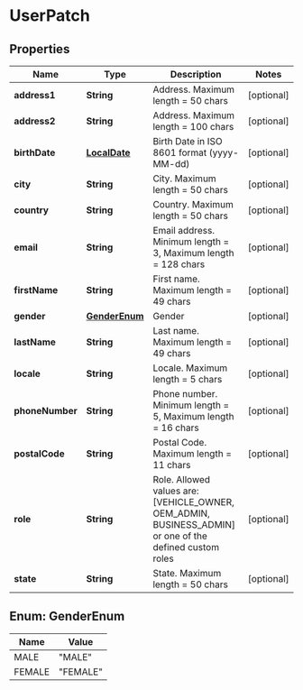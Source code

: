 
# UserPatch

## Properties
Name | Type | Description | Notes
------------ | ------------- | ------------- | -------------
**address1** | **String** | Address. Maximum length &#x3D; 50 chars |  [optional]
**address2** | **String** | Address. Maximum length &#x3D; 100 chars |  [optional]
**birthDate** | [**LocalDate**](LocalDate.md) | Birth Date in ISO 8601 format (yyyy-MM-dd) |  [optional]
**city** | **String** | City. Maximum length &#x3D; 50 chars |  [optional]
**country** | **String** | Country. Maximum length &#x3D; 50 chars |  [optional]
**email** | **String** | Email address. Minimum length &#x3D; 3, Maximum length &#x3D; 128 chars |  [optional]
**firstName** | **String** | First name. Maximum length &#x3D; 49 chars |  [optional]
**gender** | [**GenderEnum**](#GenderEnum) | Gender |  [optional]
**lastName** | **String** | Last name. Maximum length &#x3D; 49 chars |  [optional]
**locale** | **String** | Locale. Maximum length &#x3D; 5 chars |  [optional]
**phoneNumber** | **String** | Phone number. Minimum length &#x3D; 5, Maximum length &#x3D; 16 chars |  [optional]
**postalCode** | **String** | Postal Code. Maximum length &#x3D; 11 chars |  [optional]
**role** | **String** | Role. Allowed values are: [VEHICLE_OWNER, OEM_ADMIN, BUSINESS_ADMIN] or one of the defined custom roles |  [optional]
**state** | **String** | State. Maximum length &#x3D; 50 chars |  [optional]


<a name="GenderEnum"></a>
## Enum: GenderEnum
Name | Value
---- | -----
MALE | &quot;MALE&quot;
FEMALE | &quot;FEMALE&quot;



